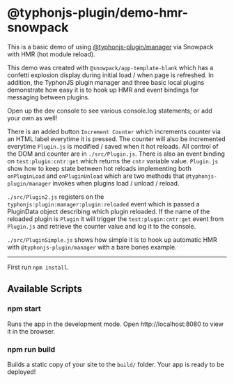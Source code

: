 # @typhonjs-plugin/demo-hmr-snowpack

This is a basic demo of using [@typhonjs-plugin/manager](https://github.com/typhonjs-node-plugin/manager) via Snowpack 
with HMR (hot module reload).

This demo was created with `@snowpack/app-template-blank` which has a confetti explosion display during initial load / 
when page is refreshed. In addition, the TyphonJS plugin manager and three basic local plugins demonstrate how easy it 
is to hook up HMR and event bindings for messaging between plugins. 

Open up the dev console to see various console.log statements; or add your own as well!

There is an added button `Increment Counter` which increments counter via an HTML label everytime it is pressed. The 
counter will also be incremented everytime `Plugin.js` is modified / saved when it hot reloads. All control of the DOM 
and counter are in `./src/Plugin.js`. There is also an event binding on `test:plugin:cntr:get` which returns the `cntr`
variable value. `Plugin.js` show how to keep state between hot reloads implementing both `onPluginLoad` and 
`onPluginUnload` which are two methods that `@typhonjs-plugin/manager` invokes when plugins load / unload / reload.

`./src/Plugin2.js` registers on the `typhonjs:plugin:manager:plugin:reloaded` event which is passed a PluginData object
describing which plugin reloaded. If the name of the reloaded plugin is `Plugin` it will trigger the 
`test:plugin:cntr:get` event from `Plugin.js` and retrieve the counter value and log it to the console.

`./src/PluginSimple.js` shows how simple it is to hook up automatic HMR with `@typhonjs-plugin/manager` with a bare
bones example.

-----

First run `npm install`.

## Available Scripts

### npm start

Runs the app in the development mode.
Open http://localhost:8080 to view it in the browser.

### npm run build

Builds a static copy of your site to the `build/` folder.
Your app is ready to be deployed!
